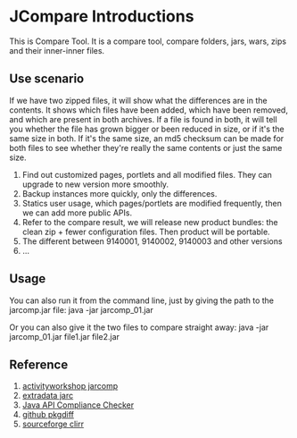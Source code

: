 JCompare Introductions
=============

This is Compare Tool.
It is a compare tool, compare folders, jars, wars, zips and their inner-inner files. 

Use scenario
-------
If we have two zipped files, it will show what the differences are in the contents. It shows which files have been added, which have been removed, and which are present in both archives. If a file is found in both, it will tell you whether the file has grown bigger or been reduced in size, or if it's the same size in both. If it's the same size, an md5 checksum can be made for both files to see whether they're really the same contents or just the same size.

1.  Find out customized pages, portlets and all modified files. They can upgrade to new version more smoothly.
2.  Backup instances more quickly, only the differences.
3.  Statics user usage, which pages/portlets are modified frequently, then we can add more public APIs.
4.  Refer to the compare result, we will release new product bundles: the clean zip + fewer configuration files. Then product will be portable.
5.  The different between 9140001, 9140002, 9140003 and other versions
6.  …

Usage
------------
You can also run it from the command line, just by giving the path to the jarcomp.jar file:
java -jar jarcomp_01.jar

Or you can also give it the two files to compare straight away:
java -jar jarcomp_01.jar file1.jar file2.jar


Reference
------------

1.  [activityworkshop jarcomp][jarcomp]
2.  [extradata jarc][jarc]
3.  [Java API Compliance Checker][ispras]
4.  [github pkgdiff][pkgdiff]
5.  [sourceforge clirr][clirr]

[jarcomp]: http://activityworkshop.net/software/jarcomp/index.html
[jarc]: http://extradata.com/products/jarc/
[ispras]: http://ispras.linuxbase.org/index.php/Java_API_Compliance_Checker
[pkgdiff]: http://pkgdiff.github.com/pkgdiff/
[clirr]: http://clirr.sourceforge.net/